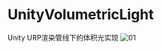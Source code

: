 # UnityVolumetricLight
Unity URP渲染管线下的体积光实现
![01](https://github.com/HengyuanLee/UnityVolumetricLight/blob/main/Sample/sample_01.png)
